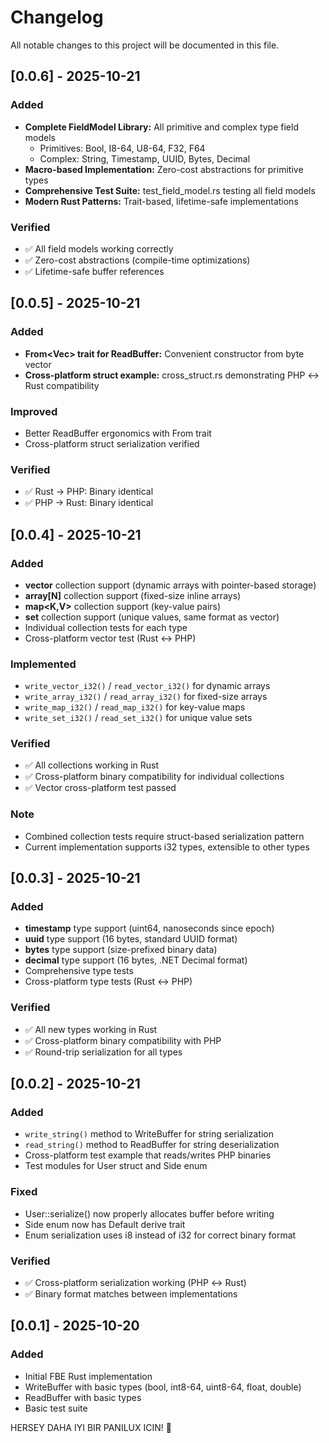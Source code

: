 # Changelog

All notable changes to this project will be documented in this file.

## [0.0.6] - 2025-10-21

### Added
- **Complete FieldModel Library:** All primitive and complex type field models
  - Primitives: Bool, I8-64, U8-64, F32, F64
  - Complex: String, Timestamp, UUID, Bytes, Decimal
- **Macro-based Implementation:** Zero-cost abstractions for primitive types
- **Comprehensive Test Suite:** test_field_model.rs testing all field models
- **Modern Rust Patterns:** Trait-based, lifetime-safe implementations

### Verified
- ✅ All field models working correctly
- ✅ Zero-cost abstractions (compile-time optimizations)
- ✅ Lifetime-safe buffer references

## [0.0.5] - 2025-10-21

### Added
- **From<Vec<u8>> trait for ReadBuffer:** Convenient constructor from byte vector
- **Cross-platform struct example:** cross_struct.rs demonstrating PHP ↔ Rust compatibility

### Improved
- Better ReadBuffer ergonomics with From trait
- Cross-platform struct serialization verified

### Verified
- ✅ Rust → PHP: Binary identical
- ✅ PHP → Rust: Binary identical

## [0.0.4] - 2025-10-21

### Added
- **vector<T>** collection support (dynamic arrays with pointer-based storage)
- **array[N]** collection support (fixed-size inline arrays)
- **map<K,V>** collection support (key-value pairs)
- **set<T>** collection support (unique values, same format as vector)
- Individual collection tests for each type
- Cross-platform vector test (Rust ↔ PHP)

### Implemented
- `write_vector_i32()` / `read_vector_i32()` for dynamic arrays
- `write_array_i32()` / `read_array_i32()` for fixed-size arrays
- `write_map_i32()` / `read_map_i32()` for key-value maps
- `write_set_i32()` / `read_set_i32()` for unique value sets

### Verified
- ✅ All collections working in Rust
- ✅ Cross-platform binary compatibility for individual collections
- ✅ Vector cross-platform test passed

### Note
- Combined collection tests require struct-based serialization pattern
- Current implementation supports i32 types, extensible to other types

## [0.0.3] - 2025-10-21

### Added
- **timestamp** type support (uint64, nanoseconds since epoch)
- **uuid** type support (16 bytes, standard UUID format)
- **bytes** type support (size-prefixed binary data)
- **decimal** type support (16 bytes, .NET Decimal format)
- Comprehensive type tests
- Cross-platform type tests (Rust ↔ PHP)

### Verified
- ✅ All new types working in Rust
- ✅ Cross-platform binary compatibility with PHP
- ✅ Round-trip serialization for all types

## [0.0.2] - 2025-10-21

### Added
- `write_string()` method to WriteBuffer for string serialization
- `read_string()` method to ReadBuffer for string deserialization
- Cross-platform test example that reads/writes PHP binaries
- Test modules for User struct and Side enum

### Fixed
- User::serialize() now properly allocates buffer before writing
- Side enum now has Default derive trait
- Enum serialization uses i8 instead of i32 for correct binary format

### Verified
- ✅ Cross-platform serialization working (PHP ↔ Rust)
- ✅ Binary format matches between implementations

## [0.0.1] - 2025-10-20

### Added
- Initial FBE Rust implementation
- WriteBuffer with basic types (bool, int8-64, uint8-64, float, double)
- ReadBuffer with basic types
- Basic test suite

HERSEY DAHA IYI BIR PANILUX ICIN! 🚀

